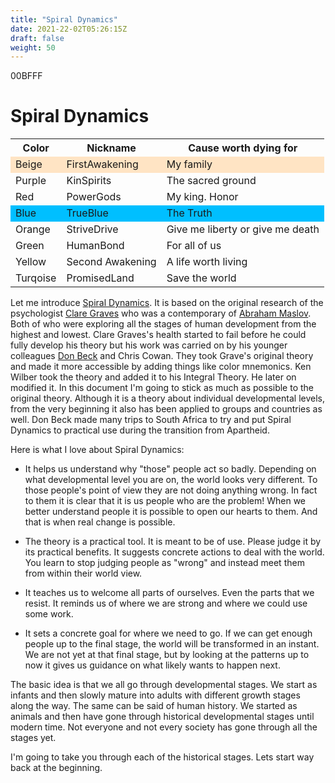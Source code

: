 ```yaml
---
title: "Spiral Dynamics"
date: 2021-22-02T05:26:15Z
draft: false
weight: 50
---
```


00BFFF
<style type="text/css">
  table tr#Beige {background-color:#FFE4C4;}
  table tr#Blue {background-color:#00BFFF;}
</style>

# Spiral Dynamics

<table style="width:100%">
  <tr>
    <th>Color</th>
    <th>Nickname</th>
    <th>Cause worth dying for</th>
  </tr>
  <tr id="Beige">
    <td>Beige</td>
    <td>FirstAwakening</td>
    <td>My family</td>
  </tr>
  <tr id="Purple">
    <td>Purple</td>
    <td>KinSpirits</td>
    <td>The sacred ground</td>
  </tr>
  <tr id="Red">
    <td>Red</td>
    <td>PowerGods</td>
    <td>My king. Honor</td>
  </tr>
  <tr id="Blue">
    <td>Blue</td>
    <td>TrueBlue</td>
    <td>The Truth</td>
  </tr>
  <tr>
    <td>Orange</td>
    <td>StriveDrive</td>
    <td>Give me liberty or give me death</td>
  </tr>
  <tr>
    <td>Green</td>
    <td>HumanBond</td>
    <td>For all of us</td>
  </tr>
  <tr>
    <td>Yellow</td>
    <td>Second Awakening</td>
    <td>A life worth living</td>
  </tr>
  <tr>
    <td>Turqoise</td>
    <td>PromisedLand</td>
    <td>Save the world</td>
  </tr>
</table>

Let me introduce [Spiral Dynamics](https://en.wikipedia.org/wiki/Spiral_Dynamics). It is based on the original research of the psychologist [Clare Graves](https://en.wikipedia.org/wiki/Clare_W._Graves) who was a contemporary of [Abraham Maslov](https://en.wikipedia.org/wiki/Abraham_Maslow). Both of who were exploring all the stages of human development from the highest and lowest.  Clare Graves's health started to fail before he could fully develop his theory but his work was carried on by his younger colleagues [Don Beck](https://en.wikipedia.org/wiki/Don_Edward_Beck) and Chris Cowan. They took Grave's original theory and made it more accessible by adding things like color mnemonics. Ken Wilber took the theory and added it to his Integral Theory. He later on modified it. In this document I'm going to stick as much as possible to the original theory. Although it is a theory about individual developmental levels, from the very beginning it also has been applied to groups and countries as well. Don Beck made many trips to South Africa to try and put Spiral Dynamics to practical use during the transition from Apartheid.

Here is what I love about Spiral Dynamics:

* It helps us understand why "those" people act so badly. Depending on what developmental level you are on, the world looks very different. To those people's point of view they are not doing anything wrong. In fact to them it is clear that it is us people who are the problem! When we better understand people it is possible to open our hearts to them. And that is when real change is possible.

* The theory is a practical tool. It is meant to be of use. Please judge it by its practical benefits. It suggests concrete actions to deal with the world. You learn to stop judging people as "wrong" and instead meet them from within their world view.

* It teaches us to welcome all parts of ourselves. Even the parts that we resist. It reminds us of where we are strong and where we could use some work.

* It sets a concrete goal for where we need to go. If we can get enough people up to the final stage, the world will be transformed in an instant.  We are not yet at that final stage, but by looking at the patterns up to now it gives us guidance on what likely wants to happen next.

The basic idea is that we all go through developmental stages. We start as infants and then slowly mature into adults with different growth stages along the way. The same can be said of human history. We started as animals and then have gone through historical developmental stages until modern time. Not everyone and not every society has gone through all the stages yet.

I'm going to take you through each of the historical stages. Lets start way back at the beginning.
